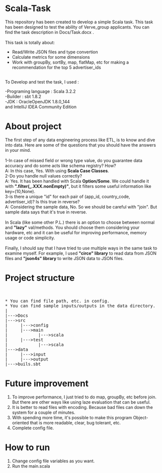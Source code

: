 # Scala-Task
This repository has been created to develop a simple Scala task. This task has been designed to test the ability of Verve_group applicants. You can find the task description in Docs/Task.docx .<br />
<br />
This task is totally about:<br />
  * Read/Write JSON files and type convertion<br />
  * Calculate metrics for some dimensions<br />
  * Work with groupBy, sortBy, map, flatMap, etc for making a recommendation for the top 5 advertiser_ids<br />
<br />
To Develop and test the task, I used :

-Programing language : Scala 3.2.2<br />
-Builder : sbt 1.8.2<br />
-JDK : OracleOpenJDK 1.8.0_144<br />
and IntelliJ IDEA Community Edition<br />

# About project
The first step of any data engineering process like ETL, is to know and dive into data. Here are some of the questions that you should have the answers in your mind.<br />
<br />
1-In case of missed field or wrong type value, do you guarantee data accuracy and do some acts like schema registry? How?<br />
A: In this case, Yes. With using **Scala Case Classes**.<br />
2-Do you handle null values correctly?<br />
A: Yes. It has been handled with Scala **Option/Some**. We could handle it with **".filter(_.XXX.nonEmpty)"**, but it filters some useful information like key=(10,None).<br />
3-is there a unique "id" for each pair of (app_id, country_code, advertiser_id)? Is this true in reverse?<br />
A: Considering the sample data, No. So we should be careful with "join". But sample data says that it's true in reverse.<br />
<br />
In Scala (like some other P.L.) there is an option to choose between normal and **"lazy"** val/methods. You should choose them considering your hardware, etc and it can be useful for improving performance, memory usage or code simplicity.<br />
<br />
Finally, I should say that I have tried to use multiple ways in the same task to examine myself. For example, I used **"circe" library** to read data from JSON files and **"json4s" library** to write JSON data to JSON files.<br />

# Project structure
<pre>
<br />
* You can find file path, etc. in config.
* You can find sample inputs/outputs in the data directory.
|
|--->Docs
|--->src
|     |--->config
|     |--->main
|            |--->scala
|     |--->test
|            |--->scala
|--->data
|     |--->input
|     |--->output
|--->buils.sbt
</pre>
# Future improvement
1. To improve performance, I just tried to do map, groupBy, etc before join. But there are other ways like using laze evaluation that can be useful.
2. It is better to read files with encoding. Because bad files can down the system for a couple of minutes.
3. With spending more time, it's possible to make this program Object-oriented that is more readable, clear, bug tolerant, etc.
4. Complete config file.
# How to run 
1. Change config file variables as you want.
2. Run the main.scala
